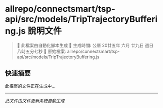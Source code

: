 # allrepo/connectsmart/tsp-api/src/models/TripTrajectoryBuffering.js 說明文件

> 🚧 此檔案由自動化腳本生成
> 📅 生成時間: 公曆 20廿五年 六月 廿九日 週日 八時五分七秒
> 📂 原始檔案: allrepo/connectsmart/tsp-api/src/models/TripTrajectoryBuffering.js

## 快速摘要
此檔案的文件正在生成中...

<!-- 實際使用時，這裡會是 Claude Code 生成的完整文件內容 -->

---
*此文件由文件更新系統自動生成*

